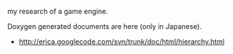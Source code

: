 my research of a game engine.

Doxygen generated documents are here (only in Japanese).


- http://erica.googlecode.com/svn/trunk/doc/html/hierarchy.html